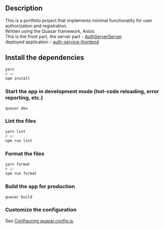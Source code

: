 ## Description

This is a portfolio project that implements minimal functionality for user authorization and registration. <br />
Written using the Quasar framework, Axios. <br />
This is the front part, the server part - [AuthServerServer](https://github.com/exstarzii/AuthServiceServer). <br />
deployed application - [auth-service-frontend](https://auth-service-frontend.vercel.app)

## Install the dependencies
```bash
yarn
# or
npm install
```

### Start the app in development mode (hot-code reloading, error reporting, etc.)
```bash
quasar dev
```


### Lint the files
```bash
yarn lint
# or
npm run lint
```


### Format the files
```bash
yarn format
# or
npm run format
```



### Build the app for production
```bash
quasar build
```

### Customize the configuration
See [Configuring quasar.config.js](https://v2.quasar.dev/quasar-cli-webpack/quasar-config-js).
